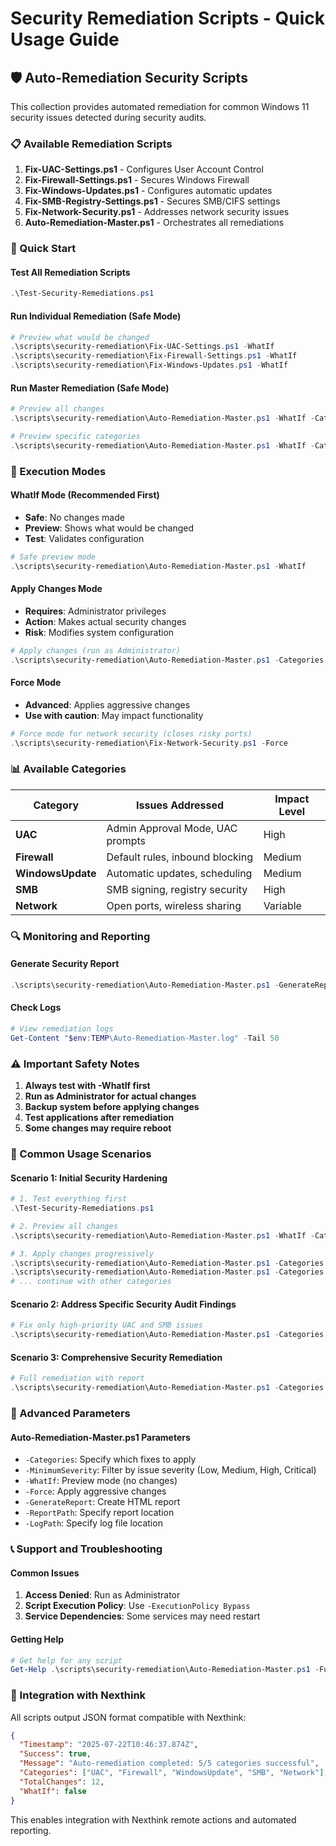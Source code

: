 # Security Remediation Scripts - Quick Usage Guide

## 🛡️ Auto-Remediation Security Scripts

This collection provides automated remediation for common Windows 11 security issues detected during security audits.

### 📋 Available Remediation Scripts

1. **Fix-UAC-Settings.ps1** - Configures User Account Control
2. **Fix-Firewall-Settings.ps1** - Secures Windows Firewall
3. **Fix-Windows-Updates.ps1** - Configures automatic updates
4. **Fix-SMB-Registry-Settings.ps1** - Secures SMB/CIFS settings
5. **Fix-Network-Security.ps1** - Addresses network security issues
6. **Auto-Remediation-Master.ps1** - Orchestrates all remediations

### 🚀 Quick Start

#### Test All Remediation Scripts
```powershell
.\Test-Security-Remediations.ps1
```

#### Run Individual Remediation (Safe Mode)
```powershell
# Preview what would be changed
.\scripts\security-remediation\Fix-UAC-Settings.ps1 -WhatIf
.\scripts\security-remediation\Fix-Firewall-Settings.ps1 -WhatIf
.\scripts\security-remediation\Fix-Windows-Updates.ps1 -WhatIf
```

#### Run Master Remediation (Safe Mode)
```powershell
# Preview all changes
.\scripts\security-remediation\Auto-Remediation-Master.ps1 -WhatIf -Categories All

# Preview specific categories
.\scripts\security-remediation\Auto-Remediation-Master.ps1 -WhatIf -Categories UAC,Firewall
```

### 🔧 Execution Modes

#### WhatIf Mode (Recommended First)
- **Safe**: No changes made
- **Preview**: Shows what would be changed
- **Test**: Validates configuration

```powershell
# Safe preview mode
.\scripts\security-remediation\Auto-Remediation-Master.ps1 -WhatIf
```

#### Apply Changes Mode
- **Requires**: Administrator privileges
- **Action**: Makes actual security changes
- **Risk**: Modifies system configuration

```powershell
# Apply changes (run as Administrator)
.\scripts\security-remediation\Auto-Remediation-Master.ps1 -Categories UAC,Firewall
```

#### Force Mode
- **Advanced**: Applies aggressive changes
- **Use with caution**: May impact functionality

```powershell
# Force mode for network security (closes risky ports)
.\scripts\security-remediation\Fix-Network-Security.ps1 -Force
```

### 📊 Available Categories

| Category | Issues Addressed | Impact Level |
|----------|------------------|--------------|
| **UAC** | Admin Approval Mode, UAC prompts | High |
| **Firewall** | Default rules, inbound blocking | Medium |
| **WindowsUpdate** | Automatic updates, scheduling | Medium |
| **SMB** | SMB signing, registry security | High |
| **Network** | Open ports, wireless sharing | Variable |

### 🔍 Monitoring and Reporting

#### Generate Security Report
```powershell
.\scripts\security-remediation\Auto-Remediation-Master.ps1 -GenerateReport -ReportPath "SecurityFix-Report.html"
```

#### Check Logs
```powershell
# View remediation logs
Get-Content "$env:TEMP\Auto-Remediation-Master.log" -Tail 50
```

### ⚠️ Important Safety Notes

1. **Always test with -WhatIf first**
2. **Run as Administrator for actual changes**
3. **Backup system before applying changes**
4. **Test applications after remediation**
5. **Some changes may require reboot**

### 🎯 Common Usage Scenarios

#### Scenario 1: Initial Security Hardening
```powershell
# 1. Test everything first
.\Test-Security-Remediations.ps1

# 2. Preview all changes
.\scripts\security-remediation\Auto-Remediation-Master.ps1 -WhatIf -Categories All

# 3. Apply changes progressively
.\scripts\security-remediation\Auto-Remediation-Master.ps1 -Categories UAC
.\scripts\security-remediation\Auto-Remediation-Master.ps1 -Categories Firewall
# ... continue with other categories
```

#### Scenario 2: Address Specific Security Audit Findings
```powershell
# Fix only high-priority UAC and SMB issues
.\scripts\security-remediation\Auto-Remediation-Master.ps1 -Categories UAC,SMB -MinimumSeverity High
```

#### Scenario 3: Comprehensive Security Remediation
```powershell
# Full remediation with report
.\scripts\security-remediation\Auto-Remediation-Master.ps1 -Categories All -GenerateReport -ReportPath "Full-Security-Remediation.html"
```

### 🔧 Advanced Parameters

#### Auto-Remediation-Master.ps1 Parameters
- `-Categories`: Specify which fixes to apply
- `-MinimumSeverity`: Filter by issue severity (Low, Medium, High, Critical)
- `-WhatIf`: Preview mode (no changes)
- `-Force`: Apply aggressive changes
- `-GenerateReport`: Create HTML report
- `-ReportPath`: Specify report location
- `-LogPath`: Specify log file location

### 📞 Support and Troubleshooting

#### Common Issues
1. **Access Denied**: Run as Administrator
2. **Script Execution Policy**: Use `-ExecutionPolicy Bypass`
3. **Service Dependencies**: Some services may need restart

#### Getting Help
```powershell
# Get help for any script
Get-Help .\scripts\security-remediation\Auto-Remediation-Master.ps1 -Full
```

### 🔄 Integration with Nexthink

All scripts output JSON format compatible with Nexthink:
```json
{
  "Timestamp": "2025-07-22T10:46:37.874Z",
  "Success": true,
  "Message": "Auto-remediation completed: 5/5 categories successful",
  "Categories": ["UAC", "Firewall", "WindowsUpdate", "SMB", "Network"],
  "TotalChanges": 12,
  "WhatIf": false
}
```

This enables integration with Nexthink remote actions and automated reporting.
